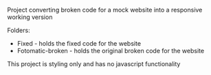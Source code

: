 Project converting broken code for a mock website into a responsive working version

Folders: 

- Fixed - holds the fixed code for the website
- Fotomatic-broken - holds the original broken code for the website

This project is styling only and has no javascript functionality
